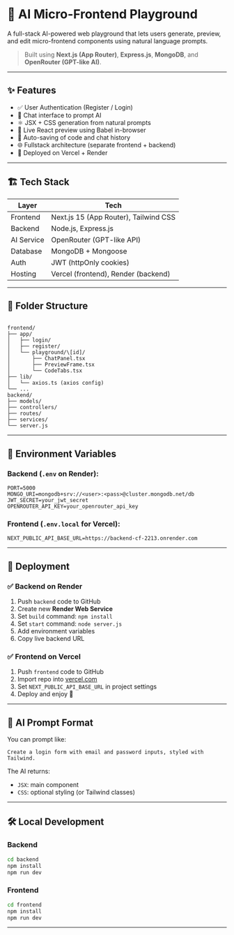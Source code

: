 # 🧠 AI Micro-Frontend Playground

A full-stack AI-powered web playground that lets users generate, preview, and edit micro-frontend components using natural language prompts.

> Built using **Next.js (App Router)**, **Express.js**, **MongoDB**, and **OpenRouter (GPT-like AI)**.

---

## ✨ Features

- ✅ User Authentication (Register / Login)
- 💬 Chat interface to prompt AI
- ⚛️ JSX + CSS generation from natural prompts
- 🔁 Live React preview using Babel in-browser
- 💾 Auto-saving of code and chat history
- 🌐 Fullstack architecture (separate frontend + backend)
- 🚀 Deployed on Vercel + Render

---

## 🏗️ Tech Stack

| Layer        | Tech             |
|--------------|------------------|
| Frontend     | Next.js 15 (App Router), Tailwind CSS |
| Backend      | Node.js, Express.js |
| AI Service   | OpenRouter (GPT-like API) |
| Database     | MongoDB + Mongoose |
| Auth         | JWT (httpOnly cookies) |
| Hosting      | Vercel (frontend), Render (backend) |

---

## 🧩 Folder Structure

```

frontend/
├── app/
│   ├── login/
│   ├── register/
│   └── playground/\[id]/
│       ├── ChatPanel.tsx
│       ├── PreviewFrame.tsx
│       └── CodeTabs.tsx
├── lib/
│   └── axios.ts (axios config)
└── ...
backend/
├── models/
├── controllers/
├── routes/
├── services/
└── server.js

````

---

## 🔐 Environment Variables

### Backend (`.env` on Render):

```env
PORT=5000
MONGO_URI=mongodb+srv://<user>:<pass>@cluster.mongodb.net/db
JWT_SECRET=your_jwt_secret
OPENROUTER_API_KEY=your_openrouter_api_key
````

### Frontend (`.env.local` for Vercel):

```env
NEXT_PUBLIC_API_BASE_URL=https://backend-cf-2213.onrender.com
```

---

## 🚀 Deployment

### ✅ Backend on Render

1. Push `backend` code to GitHub
2. Create new **Render Web Service**
3. Set `build` command: `npm install`
4. Set `start` command: `node server.js`
5. Add environment variables
6. Copy live backend URL

### ✅ Frontend on Vercel

1. Push `frontend` code to GitHub
2. Import repo into [vercel.com](https://vercel.com/)
3. Set `NEXT_PUBLIC_API_BASE_URL` in project settings
4. Deploy and enjoy 🎉

---


## 🧠 AI Prompt Format

You can prompt like:

```
Create a login form with email and password inputs, styled with Tailwind.
```

The AI returns:

* `JSX`: main component
* `CSS`: optional styling (or Tailwind classes)

---

## 🛠️ Local Development

### Backend

```bash
cd backend
npm install
npm run dev
```

### Frontend

```bash
cd frontend
npm install
npm run dev
```

---
